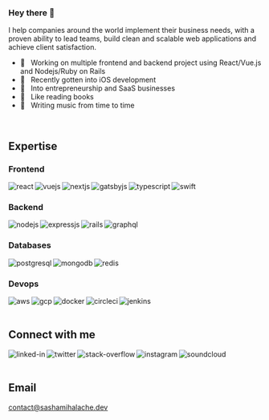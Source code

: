 ### Hey there 👋

I help companies around the world implement their business needs, with a proven ability to lead teams,
build clean and scalable web applications and achieve client satisfaction.

- 🔭  &nbsp; Working on multiple frontend and backend project using React/Vue.js and Nodejs/Ruby on Rails
- 📱  &nbsp; Recently gotten into iOS development
- 🌱  &nbsp; Into entrepreneurship and SaaS businesses
- 📖  &nbsp; Like reading books
- 🎸  &nbsp; Writing music from time to time
<br>

## Expertise

### Frontend

<img align="left" alt="react" src="https://img.shields.io/badge/react%20-%2320232a.svg?&style=for-the-badge&logo=react&logoColor=%2361DAFB" />
<img align="left" alt="vuejs" src="https://img.shields.io/badge/Vue.js-41b883?logo=vue.js&logoColor=white&style=for-the-badge" />
<img align="left" alt="nextjs" src="https://img.shields.io/badge/nextjs-111.svg?&style=for-the-badge&logo=next.js&logoColor=white" />
<img align="left" alt="gatsbyjs" src="https://img.shields.io/badge/gatsbyjs-663399.svg?&style=for-the-badge&logo=next.js&logoColor=white" />
<img align="left" alt="typescript" src="https://img.shields.io/badge/typescript-3178c6.svg?&style=for-the-badge&logo=typescript&logoColor=white" />
<img align="left" alt="swift" src="https://img.shields.io/badge/Swift-f47732.svg?&style=for-the-badge&logo=swift&logoColor=white" />

<br>

### Backend

<img align="left" alt="nodejs" src="https://img.shields.io/badge/node.js%20-%2343853D.svg?&style=for-the-badge&logo=node.js&logoColor=white" />
<img align="left" alt="expressjs" src="https://img.shields.io/badge/express.js-f2f2f2.svg?&style=for-the-badge&logo=express&logoColor=black" />
<img align="left" alt="rails" src="https://img.shields.io/badge/Rails-cc0100.svg?&style=for-the-badge&logo=ruby-on-rails&logoColor=white" />
<img align="left" alt="graphql" src="https://img.shields.io/badge/GraphQL-e10098.svg?&style=for-the-badge&logo=graphql&logoColor=white" />

<br>

### Databases

<img align="left" alt="postgresql" src="https://img.shields.io/badge/postgreSQL-%23316192.svg?&style=for-the-badge&logo=postgresql&logoColor=white" />
<img align="left" alt="mongodb" src="https://img.shields.io/badge/MongoDb-13aa52.svg?&style=for-the-badge&logo=mongodb&logoColor=white" />
<img align="left" alt="redis" src="https://img.shields.io/badge/Redis-a51e16.svg?&style=for-the-badge&logo=redis&logoColor=white" />

<br>

### Devops
<img align="left" alt="aws" src="https://img.shields.io/badge/Amazon%20AWS-ff9901?logo=amazon-aws&logoColor=white&style=for-the-badge" />
<img align="left" alt="gcp" src="https://img.shields.io/badge/Google Cloud-185abc?logo=google-cloud&logoColor=white&style=for-the-badge" />
<img align="left" alt="docker" src="https://img.shields.io/badge/Docker-0073ec?logo=docker&logoColor=white&style=for-the-badge" />
<img align="left" alt="circleci" src="https://img.shields.io/badge/CircleCI-049b4a?logo=circleci&logoColor=white&style=for-the-badge" />
<img align="left" alt="jenkins" src="https://img.shields.io/badge/Jenkins-d33833?logo=jenkins&logoColor=white&style=for-the-badge" />

<br>
<br>

## Connect with me

[<img align="left" alt="linked-in" src="https://img.shields.io/badge/linkedin-%230077B5.svg?&style=for-the-badge&logo=linkedin&logoColor=white" />](https://www.linkedin.com/in/sebastian-mihalache)
[<img align="left" alt="twitter" src="https://img.shields.io/badge/twitter-%231DA1F2.svg?&style=for-the-badge&logo=twitter&logoColor=white" />](https://twitter.com/SashaMihalache)
[<img align="left" alt="stack-overflow" src="https://img.shields.io/badge/stack%20overflow-FE7A16?logo=stack-overflow&logoColor=white&style=for-the-badge" />](https://stackoverflow.com/users/4620180/sasha-mihalache)
[<img align="left" alt="instagram" src="https://img.shields.io/badge/instagram-e03368?logo=instagram&logoColor=white&style=for-the-badge" />](https://www.instagram.com/by.no.means.an.expert/)
[<img align="left" alt="soundcloud" src="https://img.shields.io/badge/soundcloud-ff3c00?logo=soundcloud&logoColor=white&style=for-the-badge" />](https://soundcloud.com/sasha_mihalache)

<br>
<br>

## Email

contact@sashamihalache.dev
<br>
